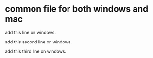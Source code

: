 # common file for both windows and mac

add this line on windows.

add this second line on windows.

add this third line on windows.